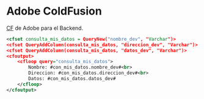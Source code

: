 # Adobe ColdFusion 

[CF](https://www.adobe.com/products/coldfusion-family.html) de Adobe para el Backend.

```XML
<cfset consulta_mis_datos = QueryNew("nombre_dev", "Varchar")>
<cfset QueryAddColumn(consulta_mis_datos, "direccion_dev", "Varchar")>
<cfset QueryAddColumn(consulta_mis_datos, "datos_dev", "Varchar")>
<cfoutput>
    <cfloop query="consulta_mis_datos">
        Nombre: #con_mis_datos.nombre_dev#<br>
        Direccion: #con_mis_datos.direccion_dev#<br>
        Datos: #con_mis_datos.datos_dev#
    </cfloop>
</cfoutput>
```
